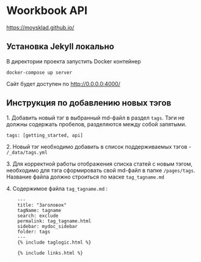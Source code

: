 # Woorkbook API
https://moysklad.github.io/

## Установка Jekyll локально
В директории проекта запустить Docker контейнер
```
docker-compose up server
```
Сайт будет доступен по http://0.0.0.0:4000/

## Инструкция по добавлению новых тэгов
1\. Добавить новый тэг в выбранный md-файл в раздел `tags`. Тэги не должны содержать пробелов, разделяются между собой запятыми. 
```
tags: [getting_started, api]
```

2\. Новый тэг необходимо добавить в список поддерживаемых тэгов - `/_data/tags.yml`

3\. Для корректной работы отображения списка статей с новым тэгом, необходимо для тэга сформировать свой md-файл в папке `/pages/tags`. Название файла должно строиться по маске `tag_tagname.md`

4\. Содержимое файла `tag_tagname.md` :
```
    ---
    title: "Заголовок"
    tagName: tagname
    search: exclude
    permalink: tag_tagname.html
    sidebar: mydoc_sidebar
    folder: tags
    ---
    {% include taglogic.html %}
    
    {% include links.html %}
```